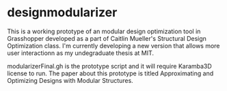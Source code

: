 # designmodularizer
This is a working prototype of an modular design optimization tool in Grasshopper developed as a part of Caitlin Mueller's Structural Design Optimization class. I'm currently developing a new version that allows more user interactionn as my undegraduate thesis at MIT. 


modularizerFinal.gh is the prototype script and it will require Karamba3D license to run. The paper about this prototype is titled Approximating and Optimizing Designs with Modular Structures.
